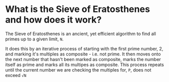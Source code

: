 # What is the Sieve of Eratosthenes and how does it work?
The Sieve of Eratosthenes is an ancient, yet efficient algorithm to find all primes up to a given limit, <code>N</code>.

It does this by an iterative process of starting with the first prime number, 2, and marking it's multiples as composite - i.e. not prime. It then moves onto the next number that hasn't been marked as composite, marks the number itself as prime and marks all its multipes as composite. This process repeats until the current number we are checking the multiples for, <code>P</code>, does not exceed <code>√N</code>
